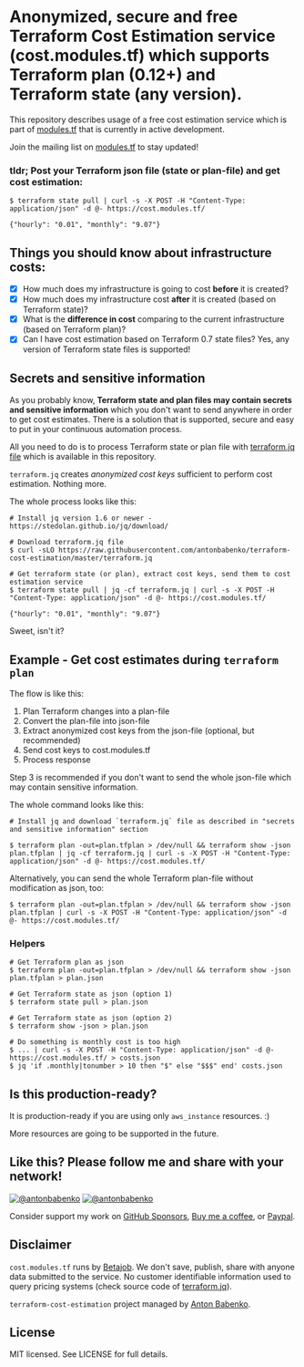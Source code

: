 #  Anonymized, secure and free Terraform Cost Estimation service (cost.modules.tf) which supports Terraform plan (0.12+) and Terraform state (any version).

This repository describes usage of a free cost estimation service which is part of [modules.tf](https://modules.tf) that is currently in active development.

Join the mailing list on [modules.tf](https://modules.tf) to stay updated!

### tldr; Post your Terraform json file (state or plan-file) and get cost estimation:

```
$ terraform state pull | curl -s -X POST -H "Content-Type: application/json" -d @- https://cost.modules.tf/

{"hourly": "0.01", "monthly": "9.07"}
```

## Things you should know about infrastructure costs:

- [x] How much does my infrastructure is going to cost **before** it is created?
- [x] How much does my infrastructure cost **after** it is created (based on Terraform state)?
- [x] What is the **difference in cost** comparing to the current infrastructure (based on Terraform plan)?
- [x] Can I have cost estimation based on Terraform 0.7 state files? Yes, any version of Terraform state files is supported!

## Secrets and sensitive information

As you probably know, **Terraform state and plan files may contain secrets and sensitive information** which you don't want to send anywhere in order to get cost estimates. There is a solution that is supported, secure and easy to put in your continuous automation process.

All you need to do is to process Terraform state or plan file with [terraform.jq file](https://github.com/antonbabenko/terraform-cost-estimation/blob/master/terraform.jq) which is available in this repository.

`terraform.jq` creates _anonymized cost keys_ sufficient to perform cost estimation. Nothing more.

The whole process looks like this:

```
# Install jq version 1.6 or newer - https://stedolan.github.io/jq/download/

# Download terraform.jq file
$ curl -sLO https://raw.githubusercontent.com/antonbabenko/terraform-cost-estimation/master/terraform.jq

# Get terraform state (or plan), extract cost keys, send them to cost estimation service
$ terraform state pull | jq -cf terraform.jq | curl -s -X POST -H "Content-Type: application/json" -d @- https://cost.modules.tf/

{"hourly": "0.01", "monthly": "9.07"}
```

Sweet, isn't it?


## Example - Get cost estimates during `terraform plan`

The flow is like this:

1. Plan Terraform changes into a plan-file
2. Convert the plan-file into json-file
3. Extract anonymized cost keys from the json-file (optional, but recommended)
4. Send cost keys to cost.modules.tf
5. Process response

Step 3 is recommended if you don't want to send the whole json-file which may contain sensitive information.

The whole command looks like this:

```
# Install jq and download `terraform.jq` file as described in "secrets and sensitive information" section

$ terraform plan -out=plan.tfplan > /dev/null && terraform show -json plan.tfplan | jq -cf terraform.jq | curl -s -X POST -H "Content-Type: application/json" -d @- https://cost.modules.tf/
```

Alternatively, you can send the whole Terraform plan-file without modification as json, too:

```
$ terraform plan -out=plan.tfplan > /dev/null && terraform show -json plan.tfplan | curl -s -X POST -H "Content-Type: application/json" -d @- https://cost.modules.tf/
```


### Helpers

```
# Get Terraform plan as json
$ terraform plan -out=plan.tfplan > /dev/null && terraform show -json plan.tfplan > plan.json

# Get Terraform state as json (option 1)
$ terraform state pull > plan.json

# Get Terraform state as json (option 2)
$ terraform show -json > plan.json

# Do something is monthly cost is too high
$ ... | curl -s -X POST -H "Content-Type: application/json" -d @- https://cost.modules.tf/ > costs.json
$ jq 'if .monthly|tonumber > 10 then "$" else "$$$" end' costs.json
```


## Is this production-ready?

It is production-ready if you are using only `aws_instance` resources. :)

More resources are going to be supported in the future.


## Like this? Please follow me and share with your network!

[![@antonbabenko](https://img.shields.io/twitter/follow/antonbabenko.svg?style=flat&label=Follow%20@antonbabenko%20on%20Twitter)](https://twitter.com/antonbabenko)
[![@antonbabenko](https://img.shields.io/github/followers/antonbabenko?style=flat&label=Follow%20@antonbabenko%20on%20Github)](https://github.com/antonbabenko)

Consider support my work on [GitHub Sponsors](https://github.com/sponsors/antonbabenko), [Buy me a coffee](https://www.buymeacoffee.com/antonbabenko), or [Paypal](https://www.paypal.me/antonbabenko).


## Disclaimer

`cost.modules.tf` runs by [Betajob](https://www.betajob.com). We don't save, publish, share with anyone data submitted to the service.
No customer identifiable information used to query pricing systems (check source code of [terraform.jq](https://github.com/antonbabenko/terraform-cost-estimation/blob/master/terraform.jq)).

`terraform-cost-estimation` project managed by [Anton Babenko](https://github.com/antonbabenko).

## License

MIT licensed. See LICENSE for full details.

